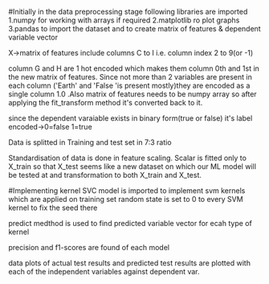 #Initially in the data preprocessing stage 
following libraries are imported 
1.numpy for working with arrays if required
2.matplotlib ro plot graphs 
3.pandas to import the dataset and to create matrix of features & dependent variable vector

X->matrix of features include columns C to I i.e. column index 2 to 9(or -1)

column G and H are 1 hot encoded which makes them column 0th and 1st in the new matrix of features. Since not more than 2 variables are present in each column ('Earth' and 'False 'is present mostly)they are encoded as a single column 1.0 .Also matrix of features needs to be numpy array so after applying the fit_transform method it's converted back to it. 

since the dependent varaiable exists in binary form(true or false) it's label encoded->0=false 1=true

Data is splitted in Training and test set in 7:3 ratio

Standardisation of data is done in feature scaling. Scalar is fitted only to X_train so that X_test seems like a new dataset on which our ML model will be tested at and transformation to both X_train and X_test.

#Implementing kernel
SVC model is imported to implement svm kernels which are applied on training set
random state is set to 0 to every SVM kernel to fix the seed there

predict medthod is used to find predicted variable vector for ecah type of kernel

precision and f1-scores are found of each model

data plots of actual test results and predicted test results are plotted with each of the independent variables against dependent var.


